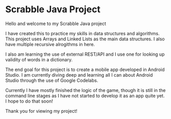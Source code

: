 # Scrabble Java Project

Hello and welcome to my Scrabble Java project

I have created this to practice my skills in data structures and algorithms. This project uses Arrays and Linked Lists as the main data structures. I also have multiple recursive alrogithms in here.

I also am learning the use of external REST/API and I use one for looking up validity of words in a dictionary.

The end goal for this project is to create a mobile app developed in Android Studio. I am currently diving deep and learning all I can about Android Studio through the use of Google Codelabs.

Currently I have mostly finished the logic of the game, though it is still in the command line stages as I have not started to develop it as an app quite yet.
I hope to do that soon!

Thank you for viewing my project!
